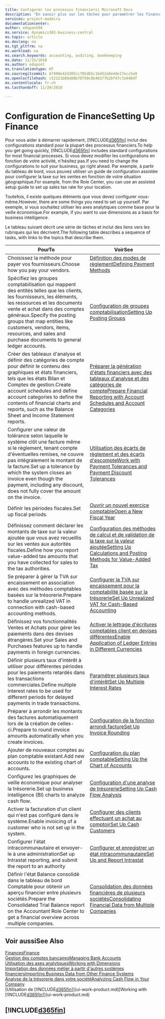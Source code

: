 ```yaml
---
title: Configurer les processus financiers| Microsoft Docs
description: "En savoir plus sur les tâches pour paramétrer les finances de votre société afin de les adapter à votre comptabilité ou vos audits."
services: project-madeira
documentationcenter: 
author: edupont04
ms.service: dynamics365-business-central
ms.topic: article
ms.devlang: na
ms.tgt_pltfrm: na
ms.workload: na
ms.search.keywords: accounting, auditing, bookkeeping
ms.date: 11/15/2018
ms.author: edupont
ms.translationtype: HT
ms.sourcegitcommit: 67400e424305cc705db5c1bd52a8e4de17ecc5a9
ms.openlocfilehash: c52121b89a08b78750c8b46377b2bf47c7a948df
ms.contentlocale: fr-ch
ms.lasthandoff: 11/20/2018

---
```

# <a name="setting-up-finance"></a><span data-ttu-id="e9858-103">Configuration de Finance</span><span class="sxs-lookup"><span data-stu-id="e9858-103">Setting Up Finance</span></span>
<span data-ttu-id="e9858-104">Pour vous aider à démarrer rapidement, [!INCLUDE[d365fin](includes/d365fin_md.md)] inclut des configurations standard pour la plupart des processus financiers.</span><span class="sxs-lookup"><span data-stu-id="e9858-104">To help you get going quickly, [!INCLUDE[d365fin](includes/d365fin_md.md)] includes standard configurations for most financial processes.</span></span> <span data-ttu-id="e9858-105">Si vous devez modifier les configurations en fonction de votre activité, n'hésitez pas.</span><span class="sxs-lookup"><span data-stu-id="e9858-105">If you need to change the configurations to suit your business, go right ahead.</span></span> <span data-ttu-id="e9858-106">Par exemple, à partir du tableau de bord, vous pouvez utiliser un guide de configuration assistée pour configurer la taxe sur les ventes en fonction de votre situation géographique.</span><span class="sxs-lookup"><span data-stu-id="e9858-106">For example, from the Role Center, you can use an assisted setup guide to set up sales tax rate for your location.</span></span>  

<span data-ttu-id="e9858-107">Toutefois, il existe quelques éléments que vous devez configurer vous-même.</span><span class="sxs-lookup"><span data-stu-id="e9858-107">However, there are some things you need to set up yourself.</span></span> <span data-ttu-id="e9858-108">Par exemple, si vous souhaitez utiliser les axes analytiques comme base pour la veille économique.</span><span class="sxs-lookup"><span data-stu-id="e9858-108">For example, if you want to use dimensions as a basis for business intelligence.</span></span>  

<span data-ttu-id="e9858-109">Le tableau suivant décrit une série de tâches et inclut des liens vers les rubriques qui les décrivent.</span><span class="sxs-lookup"><span data-stu-id="e9858-109">The following table describes a sequence of tasks, with links to the topics that describe them.</span></span>

| <span data-ttu-id="e9858-110">Pour</span><span class="sxs-lookup"><span data-stu-id="e9858-110">To</span></span> | <span data-ttu-id="e9858-111">Voir</span><span class="sxs-lookup"><span data-stu-id="e9858-111">See</span></span> |
| --- | --- |
| <span data-ttu-id="e9858-112">Choisissez la méthode pour payer vos fournisseurs.</span><span class="sxs-lookup"><span data-stu-id="e9858-112">Choose how you pay your vendors.</span></span> |[<span data-ttu-id="e9858-113">Définition des modes de règlement</span><span class="sxs-lookup"><span data-stu-id="e9858-113">Defining Payment Methods</span></span>](finance-payment-methods.md) |
| <span data-ttu-id="e9858-114">Spécifiez les groupes comptabilisation qui mappent des entités telles que les clients, les fournisseurs, les éléments, les ressources et les documents vente et achat dans des comptes généraux.</span><span class="sxs-lookup"><span data-stu-id="e9858-114">Specify the posting groups that map entities like customers, vendors, items, resources, and sales and purchase documents to general ledger accounts.</span></span> |[<span data-ttu-id="e9858-115">Configuration de groupes comptabilisation</span><span class="sxs-lookup"><span data-stu-id="e9858-115">Setting Up Posting Groups</span></span>](finance-posting-groups.md)|
|<span data-ttu-id="e9858-116">Créer des tableaux d'analyse et définir des catégories de compte pour définir le contenu des graphiques et états financiers, tels que les états Bilan et Comptes de gestion.</span><span class="sxs-lookup"><span data-stu-id="e9858-116">Create account schedules and define account categories to define the contents of financial charts and reports, such as the Balance Sheet and Income Statement reports.</span></span>|[<span data-ttu-id="e9858-117">Préparer la génération d'états financiers avec des tableaux d'analyse et des catégories de compte</span><span class="sxs-lookup"><span data-stu-id="e9858-117">Prepare Financial Reporting with Account Schedules and Account Categories</span></span>](bi-how-work-account-schedule.md)|
|<span data-ttu-id="e9858-118">Configurer une valeur de tolérance selon laquelle le système clôt une facture même si le règlement, tenant compte d'éventuelles remises, ne couvre pas intégralement le montant de la facture.</span><span class="sxs-lookup"><span data-stu-id="e9858-118">Set up a tolerance by which the system closes an invoice even though the payment, including any discount, does not fully cover the amount on the invoice.</span></span>|[<span data-ttu-id="e9858-119">Utilisation des écarts de règlement et des écarts d'escompte</span><span class="sxs-lookup"><span data-stu-id="e9858-119">Work with Payment Tolerances and Payment Discount Tolerances</span></span>](finance-payment-tolerance-and-payment-discount-tolerance.md)|
| <span data-ttu-id="e9858-120">Définir les périodes fiscales.</span><span class="sxs-lookup"><span data-stu-id="e9858-120">Set up fiscal periods.</span></span> |[<span data-ttu-id="e9858-121">Ouvrir un nouvel exercice comptable</span><span class="sxs-lookup"><span data-stu-id="e9858-121">Open a New Fiscal Year</span></span>](finance-how-open-new-fiscal-year.md) |
| <span data-ttu-id="e9858-122">Définissez comment déclarer les montants de taxe sur la valeur ajoutée que vous avez recueillis sur les ventes aux autorités fiscales.</span><span class="sxs-lookup"><span data-stu-id="e9858-122">Define how you report value-added tax amounts that you have collected for sales to the tax authorities.</span></span> |[<span data-ttu-id="e9858-123">Configuration des méthodes de calcul et de validation de la taxe sur la valeur ajoutée</span><span class="sxs-lookup"><span data-stu-id="e9858-123">Setting Up Calculations and Posting Methods for Value-Added Tax</span></span>](finance-setup-vat.md)|
|<span data-ttu-id="e9858-124">Se préparer à gérer la TVA sur encaissement en association avec des méthodes comptables basées sur la trésorerie.</span><span class="sxs-lookup"><span data-stu-id="e9858-124">Prepare to handle unrealized VAT in connection with cash-based accounting methods.</span></span>|[<span data-ttu-id="e9858-125">Configurer la TVA sur encaissement pour la comptabilité basée sur la trésorerie</span><span class="sxs-lookup"><span data-stu-id="e9858-125">Set Up Unrealized VAT for Cash-Based Accounting</span></span>](finance-setup-unrealized-vat.md)|
| <span data-ttu-id="e9858-126">Définissez vos fonctionnalités Ventes et Achats pour gérer les paiements dans des devises étrangères.</span><span class="sxs-lookup"><span data-stu-id="e9858-126">Set your Sales and Purchases features up to handle payments in foreign currencies.</span></span>|[<span data-ttu-id="e9858-127">Activer le lettrage d'écritures comptables client en devises différentes</span><span class="sxs-lookup"><span data-stu-id="e9858-127">Enable Application of Ledger Entries in Different Currencies</span></span>](finance-how-enable-application-ledger-entries-different-currencies.md)
|<span data-ttu-id="e9858-128">Définir plusieurs taux d'intérêt à utiliser pour différentes périodes pour les paiements retardés dans les transactions commerciales.</span><span class="sxs-lookup"><span data-stu-id="e9858-128">Define multiple interest rates to be used for different periods for delayed payments in trade transactions.</span></span>|[<span data-ttu-id="e9858-129">Paramétrer plusieurs taux d'intérêt</span><span class="sxs-lookup"><span data-stu-id="e9858-129">Set Up Multiple Interest Rates</span></span>](finance-how-to-set-up-multiple-interest-rates.md)|
|<span data-ttu-id="e9858-130">Préparer à arrondir les montants des factures automatiquement lors de la création de celles-ci.</span><span class="sxs-lookup"><span data-stu-id="e9858-130">Prepare to round invoice amounts automatically when you create invoices.</span></span>|[<span data-ttu-id="e9858-131">Configuration de la fonction arrondi facture</span><span class="sxs-lookup"><span data-stu-id="e9858-131">Set Up Invoice Rounding</span></span>](finance-set-up-invoice-rounding.md)|
| <span data-ttu-id="e9858-132">Ajouter de nouveaux comptes au plan comptable existant.</span><span class="sxs-lookup"><span data-stu-id="e9858-132">Add new accounts to the existing chart of accounts.</span></span> |[<span data-ttu-id="e9858-133">Configuration du plan comptable</span><span class="sxs-lookup"><span data-stu-id="e9858-133">Setting Up the Chart of Accounts</span></span>](finance-setup-chart-accounts.md) |
| <span data-ttu-id="e9858-134">Configurez les graphiques de veille économique pour analyser la trésorerie.</span><span class="sxs-lookup"><span data-stu-id="e9858-134">Set up business intelligence (BI) charts to analyze cash flow.</span></span> |[<span data-ttu-id="e9858-135">Configuration d'une analyse de trésorerie</span><span class="sxs-lookup"><span data-stu-id="e9858-135">Setting Up Cash Flow Analysis</span></span>](finance-setup-cash-flow-analyses.md) |
|<span data-ttu-id="e9858-136">Activer la facturation d'un client qui n'est pas configuré dans le système.</span><span class="sxs-lookup"><span data-stu-id="e9858-136">Enable invoicing of a customer who is not set up in the system.</span></span>|[<span data-ttu-id="e9858-137">Configurer des clients effectuant un achat au comptoir</span><span class="sxs-lookup"><span data-stu-id="e9858-137">Set Up Cash Customers</span></span>](finance-how-to-set-up-cash-customers.md)|
| <span data-ttu-id="e9858-138">Configurer l'état intracommunautaire et envoyer-le à une administration</span><span class="sxs-lookup"><span data-stu-id="e9858-138">Set up Intrastat reporting, and submit the report to an authority</span></span> | [<span data-ttu-id="e9858-139">Configurer et enregistrer un état intracommunautaire</span><span class="sxs-lookup"><span data-stu-id="e9858-139">Set Up and Report Intrastat</span></span>](finance-how-setup-report-intrastat.md)|
|<span data-ttu-id="e9858-140">Définir l'état Balance consolidé dans le tableau de bord Comptable pour obtenir un aperçu financier entre plusieurs sociétés.</span><span class="sxs-lookup"><span data-stu-id="e9858-140">Prepare the Consolidated Trial Balance report on the Accountant Role Center to get a financial overview across multiple companies.</span></span>|[<span data-ttu-id="e9858-141">Consolidation des données financières de plusieurs sociétés</span><span class="sxs-lookup"><span data-stu-id="e9858-141">Consolidating Financial Data from Multiple Companies</span></span>](finance-consolidated-company-reporting.md)|

## <a name="see-also"></a><span data-ttu-id="e9858-142">Voir aussi</span><span class="sxs-lookup"><span data-stu-id="e9858-142">See Also</span></span>
[<span data-ttu-id="e9858-143">Finances</span><span class="sxs-lookup"><span data-stu-id="e9858-143">Finance</span></span>](finance.md)  
[<span data-ttu-id="e9858-144">Gestion des comptes bancaires</span><span class="sxs-lookup"><span data-stu-id="e9858-144">Managing Bank Accounts</span></span>](bank-manage-bank-accounts.md)  
[<span data-ttu-id="e9858-145">Utilisation des axes analytiques</span><span class="sxs-lookup"><span data-stu-id="e9858-145">Working with Dimensions</span></span>](finance-dimensions.md)  
[<span data-ttu-id="e9858-146">Importation des données métier à partir d'autres systèmes financiers</span><span class="sxs-lookup"><span data-stu-id="e9858-146">Importing Business Data from Other Finance Systems</span></span>](across-import-data-configuration-packages.md)  
[<span data-ttu-id="e9858-147">Analyse de la trésorerie dans votre société</span><span class="sxs-lookup"><span data-stu-id="e9858-147">Analyzing Cash Flow in Your Company</span></span>](finance-analyze-cash-flow.md)  
<span data-ttu-id="e9858-148">[Utilisation de [!INCLUDE[d365fin](includes/d365fin_md.md)]](ui-work-product.md)</span><span class="sxs-lookup"><span data-stu-id="e9858-148">[Working with [!INCLUDE[d365fin](includes/d365fin_md.md)]](ui-work-product.md)</span></span>  

## [!INCLUDE[d365fin](includes/free_trial_md.md)]  

